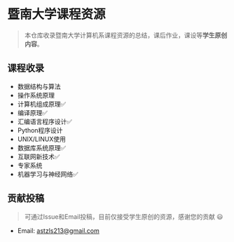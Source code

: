 # 暨南大学课程资源

> 本仓库收录暨南大学计算机系课程资源的总结，课后作业，课设等**学生原创内容**。

## 课程收录

- 数据结构与算法
- 操作系统原理
- 计算机组成原理✅
- 编译原理✅
- 汇编语言程序设计✅
- Python程序设计
- UNIX/LINUX使用
- 数据库系统原理✅
- 互联网新技术✅
- 专家系统
- 机器学习与神经网络✅

## 贡献投稿

> 可通过Issue和Email投稿，目前仅接受学生原创的资源，感谢您的贡献 😃

- Email: astzls213@gmail.com



